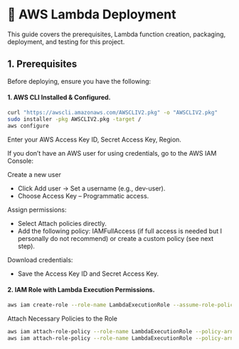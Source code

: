 # 🚀 AWS Lambda Deployment

This guide covers the prerequisites, Lambda function creation, packaging, deployment, and testing for this project.

## 1. Prerequisites

Before deploying, ensure you have the following:

#### 1. AWS CLI Installed & Configured.

```bash
curl "https://awscli.amazonaws.com/AWSCLIV2.pkg" -o "AWSCLIV2.pkg"
sudo installer -pkg AWSCLIV2.pkg -target /
aws configure
```
Enter your AWS Access Key ID, Secret Access Key, Region. 

If you don’t have an AWS user for using credentials, go to the AWS IAM Console:

Create a new user
- Click Add user → Set a username (e.g., dev-user).
- Choose Access Key – Programmatic access.

Assign permissions:
- Select Attach policies directly.
- Add the following policy: IAMFullAccess (if full access is needed but I personally do not recommend) or create a custom policy (see next step).

Download credentials:
- Save the Access Key ID and Secret Access Key.

#### 2. IAM Role with Lambda Execution Permissions.

```bash
aws iam create-role --role-name LambdaExecutionRole --assume-role-policy-document file://trust-policy.json
```
Attach Necessary Policies to the Role

```bash
aws iam attach-role-policy --role-name LambdaExecutionRole --policy-arn arn:aws:iam::aws:policy/AmazonDynamoDBFullAccess
aws iam attach-role-policy --role-name LambdaExecutionRole --policy-arn arn:aws:iam::aws:policy/service-role/AWSLambdaBasicExecutionRole
```




